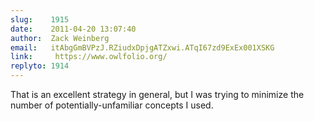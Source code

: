 ```yaml
---
slug:    1915
date:    2011-04-20 13:07:40
author:  Zack Weinberg
email:   itAbgGmBVPzJ.RZiudxDpjgATZxwi.ATqI67zd9ExEx001XSKG
link:     https://www.owlfolio.org/
replyto: 1914
---
```


That is an excellent strategy in general, but I was trying to minimize
the number of potentially-unfamiliar concepts I used.
